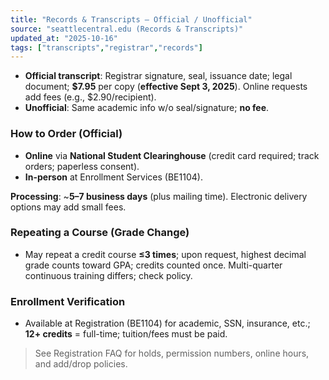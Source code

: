 ```yaml
---
title: "Records & Transcripts — Official / Unofficial"
source: "seattlecentral.edu (Records & Transcripts)"
updated_at: "2025-10-16"
tags: ["transcripts","registrar","records"]
---
```


- **Official transcript**: Registrar signature, seal, issuance date; legal document; **$7.95** per copy (**effective Sept 3, 2025**). Online requests add fees (e.g., $2.90/recipient).  
- **Unofficial**: Same academic info w/o seal/signature; **no fee**.

### How to Order (Official)
- **Online** via **National Student Clearinghouse** (credit card required; track orders; paperless consent).  
- **In-person** at Enrollment Services (BE1104).

**Processing**: ~**5–7 business days** (plus mailing time). Electronic delivery options may add small fees.

### Repeating a Course (Grade Change)
- May repeat a credit course **≤3 times**; upon request, highest decimal grade counts toward GPA; credits counted once. Multi-quarter continuous training differs; check policy.

### Enrollment Verification
- Available at Registration (BE1104) for academic, SSN, insurance, etc.; **12+ credits** = full-time; tuition/fees must be paid.

> See Registration FAQ for holds, permission numbers, online hours, and add/drop policies.
